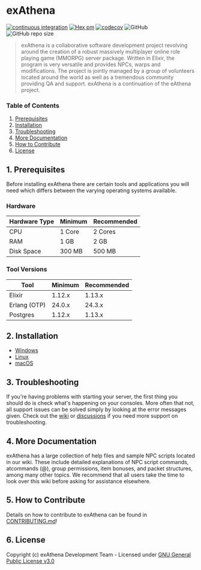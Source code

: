 # exAthena

[![continuous integration](https://github.com/ragnamoba/exathena/actions/workflows/continuous_integration.yml/badge.svg)](https://github.com/ragnamoba/exathena/actions/workflows/continuous_integration.yml)
[![Hex pm](http://img.shields.io/hexpm/v/exathena.svg?style=flat)](https://hex.pm/packages/exathena)
[![codecov](https://codecov.io/gh/ragnamoba/exathena/branch/main/graph/badge.svg?token=SOSBBQ5L4Y)](https://codecov.io/gh/ragnamoba/exathena)
![GitHub](https://img.shields.io/github/license/ragnamoba/exathena.svg)
![GitHub repo size](https://img.shields.io/github/repo-size/ragnamoba/exathena.svg)

> exAthena is a collaborative software development project revolving around the creation of a robust massively multiplayer online role playing game (MMORPG) server package. Written in Elixir, the program is very versatile and provides NPCs, warps and modifications. The project is jointly managed by a group of volunteers located around the world as well as a tremendous community providing QA and support. exAthena is a continuation of the eAthena project.

### Table of Contents

1. [Prerequisites](#1-prerequisites)
2. [Installation](#2-installation)
3. [Troubleshooting](#3-troubleshooting)
4. [More Documentation](#4-more-documentation)
5. [How to Contribute](#5-how-to-contribute)
6. [License](#6-license)

## 1. Prerequisites

Before installing exAthena there are certain tools and applications you will need which
differs between the varying operating systems available.

### Hardware

| Hardware Type | Minimum | Recommended |
| ------------- | ------- | ----------- |
| CPU           | 1 Core  | 2 Cores     |
| RAM           | 1 GB    | 2 GB        |
| Disk Space    | 300 MB  | 500 MB      |

### Tool Versions

| Tool         | Minimum | Recommended |
| ------------ | ------- | ----------- |
| Elixir       | 1.12.x  | 1.13.x      |
| Erlang (OTP) | 24.0.x  | 24.3.x      |
| Postgres     | 1.12.x  | 1.13.x      |

## 2. Installation

- [Windows](https://github.com/ragnamoba/exathena/wiki/Installing-on-Windows)
- [Linux](https://github.com/ragnamoba/exathena/wiki/Installing-on-Linix)
- [macOS](https://github.com/ragnamoba/exathena/wiki/Installing-on-macOS)

## 3. Troubleshooting

If you're having problems with starting your server, the first thing you should
do is check what's happening on your consoles. More often that not, all support issues
can be solved simply by looking at the error messages given. Check out the [wiki](https://github.com/ragnamoba/exathena/wiki)
or [discussions](https://github.com/ragnamoba/exathena/discussions) if you need more support on troubleshooting.

## 4. More Documentation

exAthena has a large collection of help files and sample NPC scripts located in our wiki.
These include detailed explanations of NPC script commands, atcommands (@),
group permissions, item bonuses, and packet structures, among many other topics. We
recommend that all users take the time to look over this wiki before asking for
assistance elsewhere.

## 5. How to Contribute

Details on how to contribute to exAthena can be found in [CONTRIBUTING.md](https://github.com/ragnamoba/exathena/blob/master/.github/CONTRIBUTING.md)!

## 6. License

Copyright (c) exAthena Development Team - Licensed under [GNU General Public License v3.0](https://github.com/ragnamoba/exathena/blob/master/LICENSE)

